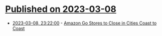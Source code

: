 # [Published on 2023-03-08](index.md)

* [2023-03-08, 23:22:00](https://soylentnews.org/article.pl?sid=23/03/08/034238&from=rss) - [Amazon Go Stores to Close in Cities Coast to Coast](https://soylentnews.org/article.pl?sid=23/03/08/034238&from=rss)
